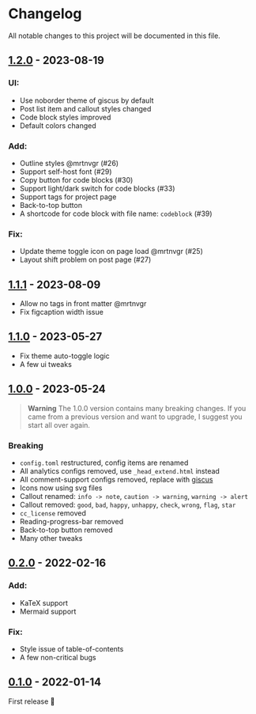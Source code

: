 # Changelog

All notable changes to this project will be documented in this file.

## [1.2.0] - 2023-08-19

### UI:

- Use noborder theme of giscus by default
- Post list item and callout styles changed
- Code block styles improved
- Default colors changed

### Add:

- Outline styles @mrtnvgr (#26)
- Support self-host font (#29)
- Copy button for code blocks (#30)
- Support light/dark switch for code blocks (#33)
- Support tags for project page
- Back-to-top button
- A shortcode for code block with file name: `codeblock` (#39)

### Fix:

- Update theme toggle icon on page load @mrtnvgr (#25)
- Layout shift problem on post page (#27)

## [1.1.1] - 2023-08-09

- Allow no tags in front matter @mrtnvgr
- Fix figcaption width issue

## [1.1.0] - 2023-05-27

- Fix theme auto-toggle logic
- A few ui tweaks

## [1.0.0] - 2023-05-24

> **Warning**
> The 1.0.0 version contains many breaking changes.
> If you came from a previous version and want to upgrade, I suggest you start all over again.

### Breaking

- `config.toml` restructured, config items are renamed
- All analytics configs removed, use `_head_extend.html` instead
- All comment-support configs removed, replace with [giscus](https://giscus.app)
- Icons now using svg files
- Callout renamed: `info -> note`, `caution -> warning`, `warning -> alert`
- Callout removed: `good`, `bad`, `happy`, `unhappy`, `check`, `wrong`, `flag`, `star`
- `cc_license` removed
- Reading-progress-bar removed
- Back-to-top button removed
- Many other tweaks

## [0.2.0] - 2022-02-16

### Add:
- KaTeX support
- Mermaid support

### Fix:
- Style issue of table-of-contents
- A few non-critical bugs

## [0.1.0] - 2022-01-14

First release 🎉


[1.2.0]: https://github.com/isunjn/serene/compare/v1.1.1...v1.2.0
[1.1.1]: https://github.com/isunjn/serene/compare/v1.1.0...v1.1.1
[1.1.0]: https://github.com/isunjn/serene/compare/v1.0.0...v1.1.0
[1.0.0]: https://github.com/isunjn/serene/compare/v0.2.0...v1.0.0
[0.2.0]: https://github.com/isunjn/serene/compare/v0.1.0...v0.2.0
[0.1.0]: https://github.com/isunjn/serene/releases/tag/v0.1.0